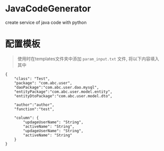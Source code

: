 # JavaCodeGenerator
create service of java code with python

# 配置模板

> 使用时在templates文件夹中添加 `param_input.txt` 文件, 将以下内容填入其中 

```
{
    "class": "Test",
    "package": "com.abc.user",
    "daoPackage":"com.abc.user.dao.mysql",
    "entityPackage":"com.abc.user.model.entity",
    "entityDtoPackage":"com.abc.user.model.dto",

    "author":"author",
    "function":"test",

    "column": {
        "updageUserName": "String",
        "activeName": "String",
        "updageUserName": "String",
        "activeName": "String"
    }
}
```